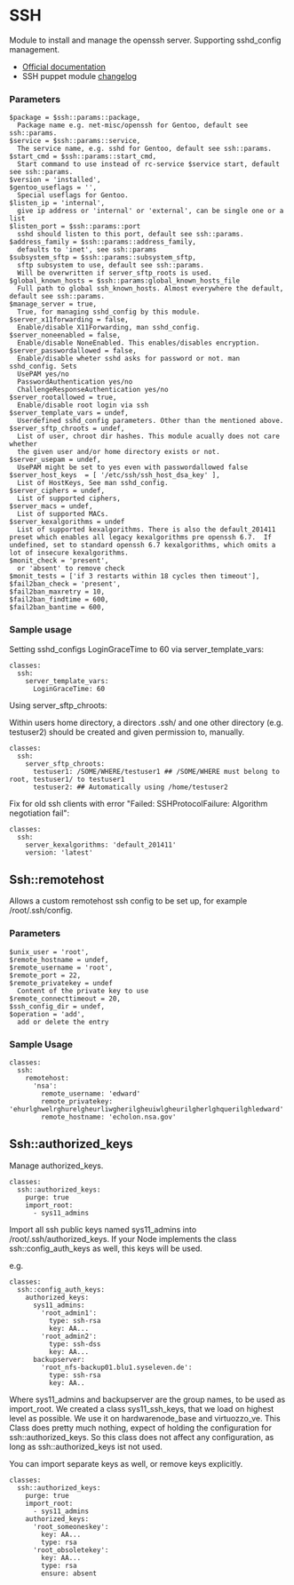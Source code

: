 # SSH

Module to install and manage the openssh server. Supporting sshd_config management.

* [Official documentation](http://www.openbsd.org/cgi-bin/man.cgi/OpenBSD-current/man8/sshd.8?query=sshd&sec=8)
* SSH puppet module [changelog](CHANGELOG)

### Parameters

    $package = $ssh::params::package,
      Package name e.g. net-misc/openssh for Gentoo, default see ssh::params.
    $service = $ssh::params::service,
      The service name, e.g. sshd for Gentoo, default see ssh::params.
    $start_cmd = $ssh::params::start_cmd,
      Start command to use instead of rc-service $service start, default see ssh::params.
    $version = 'installed',
    $gentoo_useflags = '',
      Special useflags for Gentoo.
    $listen_ip = 'internal',
      give ip address or 'internal' or 'external', can be single one or a list
    $listen_port = $ssh::params::port
      sshd should listen to this port, default see ssh::params.
    $address_family = $ssh::params::address_family,
      defaults to 'inet', see ssh::params
    $subsystem_sftp = $ssh::params::subsystem_sftp,
      sftp subsystem to use, default see ssh::params.
      Will be overwritten if server_sftp_roots is used.
    $global_known_hosts = $ssh::params:global_known_hosts_file
      Full path to global ssh_known_hosts. Almost everywhere the default, default see ssh::params.
    $manage_server = true,
      True, for managing sshd_config by this module.
    $server_x11forwarding = false,
      Enable/disable X11Forwarding, man sshd_config.
    $server_noneenabled = false,
      Enable/disable NoneEnabled. This enables/disables encryption.
    $server_passwordallowed = false,
      Enable/disable wheter sshd asks for password or not. man sshd_config. Sets
      UsePAM yes/no
      PasswordAuthentication yes/no
      ChallengeResponseAuthentication yes/no
    $server_rootallowed = true,
      Enable/disable root login via ssh
    $server_template_vars = undef,
      Userdefined sshd_config parameters. Other than the mentioned above.
    $server_sftp_chroots = undef,
      List of user, chroot dir hashes. This module acually does not care whether
      the given user and/or home directory exists or not.
    $server_usepam = undef,
      UsePAM might be set to yes even with passwordallowed false
    $server_host_keys  = [ '/etc/ssh/ssh_host_dsa_key' ],
      List of HostKeys, See man sshd_config.
    $server_ciphers = undef,
      List of supported ciphers,
    $server_macs = undef,
      List of supported MACs.
    $server_kexalgorithms = undef  
      List of supported kexalgorithms. There is also the default_201411 preset which enables all legacy kexalgorithms pre openssh 6.7.  If undefined, set to standard openssh 6.7 kexalgorithms, which omits a lot of insecure kexalgorithms.
    $monit_check = 'present',
      or 'absent' to remove check
    $monit_tests = ['if 3 restarts within 18 cycles then timeout'],
    $fail2ban_check = 'present',
    $fail2ban_maxretry = 10,
    $fail2ban_findtime = 600,
    $fail2ban_bantime = 600,

### Sample usage

Setting sshd_configs LoginGraceTime to 60 via server_template_vars:

    classes:
      ssh:
        server_template_vars:
          LoginGraceTime: 60

Using server_sftp_chroots:

Within users home directory, a directors .ssh/ and one other directory (e.g. testuser2) should be created and given permission to, manually.

    classes:
      ssh:
        server_sftp_chroots:
          testuser1: /SOME/WHERE/testuser1 ## /SOME/WHERE must belong to root, testuser1/ to testuser1
          testuser2: ## Automatically using /home/testuser2

Fix for old ssh clients with error "Failed: SSHProtocolFailure: Algorithm negotiation fail":

    classes:
      ssh:
        server_kexalgorithms: 'default_201411'
        version: 'latest'

## Ssh::remotehost

Allows a custom remotehost ssh config to be set up, for example /root/.ssh/config.

### Parameters

    $unix_user = 'root',
    $remote_hostname = undef,
    $remote_username = 'root',
    $remote_port = 22,
    $remote_privatekey = undef
      Content of the private key to use
    $remote_connecttimeout = 20,
    $ssh_config_dir = undef,
    $operation = 'add',
      add or delete the entry

### Sample Usage

    classes:
      ssh:
        remotehost:
          'nsa':
            remote_username: 'edward'
            remote_privatekey: 'ehurlghwelrghurelgheurliwgherilgheuiwlgheurilgherlghquerilghledward'
            remote_hostname: 'echolon.nsa.gov'

## Ssh::authorized_keys

Manage authorized_keys.

    classes:
      ssh::authorized_keys:
        purge: true
        import_root:
          - sys11_admins

Import all ssh public keys named sys11_admins into /root/.ssh/authorized_keys.
If your Node implements the class ssh::config_auth_keys as well, this keys will be used.

e.g.

    classes:
      ssh::config_auth_keys:
        authorized_keys:
          sys11_admins:
            'root_admin1':
              type: ssh-rsa
              key: AA...
            'root_admin2':
              type: ssh-dss
              key: AA...
          backupserver:
            'root_nfs-backup01.blu1.syseleven.de':
              type: ssh-rsa
              key: AA..

Where sys11_admins and backupserver are the group names, to be used as import_root.
We created a class sys11_ssh_keys, that we load on highest level as possible.
We use it on hardwarenode_base and virtuozzo_ve. This Class does pretty much nothing,
expect of holding the configuration for ssh::authorized_keys. So this class does
not affect any configuration, as long as ssh::authorized_keys ist not used.

You can import separate keys as well, or remove keys explicitly.

    classes:
      ssh::authorized_keys:
        purge: true
        import_root:
          - sys11_admins
        authorized_keys:
          'root_someoneskey':
            key: AA...
            type: rsa
          'root_obsoletekey':
            key: AA...
            type: rsa
            ensure: absent
